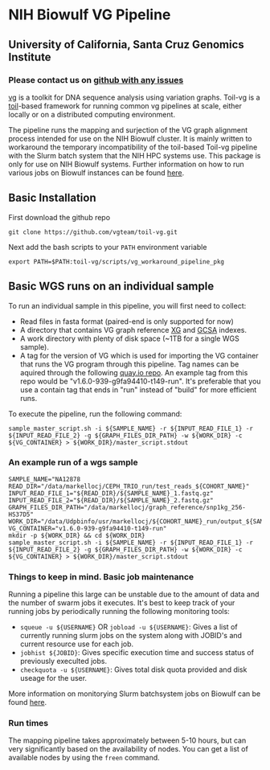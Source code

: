 # NIH Biowulf VG Pipeline
## University of California, Santa Cruz Genomics Institute
### Please contact us on [github with any issues](https://github.com/BD2KGenomics/toil-vg/issues/new)
[vg](https://github.com/vgteam/vg) is a toolkit for DNA sequence analysis using variation graphs.  Toil-vg is a [toil](https://github.com/BD2KGenomics/toil)-based framework for running common vg pipelines at scale, either locally or on a distributed computing environment.

The pipeline runs the mapping and surjection of the VG graph alignment process intended for use on the NIH Biowulf cluster. It is mainly written to workaround the temporary incompatibility of the toil-based Toil-vg pipeline with the Slurm batch system that the NIH HPC systems use.
This package is only for use on NIH Biowulf systems. Further information on how to run various jobs on Biowulf instances can be found [here](https://hpc.nih.gov/).

## Basic Installation

First download the github repo
    
    git clone https://github.com/vgteam/toil-vg.git
    
Next add the bash scripts to your `PATH` environment variable

    export PATH=$PATH:toil-vg/scripts/vg_workaround_pipeline_pkg
    
## Basic WGS runs on an individual sample

To run an individual sample in this pipeline, you will first need to collect:
- Read files in fasta format (paired-end is only supported for now)
- A directory that contains VG graph reference [XG](https://github.com/vgteam/vg/wiki/File-Formats#xg-xg-lightweight-graph--path-index) and [GCSA](https://github.com/vgteam/vg/wiki/File-Formats#gcsa-gcsa-generalized-compressed-suffix-array-index) indexes.
- A work directory with plenty of disk space (~1TB for a single WGS sample).
- A tag for the version of VG which is used for importing the VG container that runs the VG program through this pipeline. Tag names can be aquired through the following [quay.io repo](https://quay.io/repository/vgteam/vg?tag=latest&tab=tags). An example tag from this repo would be "v1.6.0-939-g9fa94410-t149-run". It's preferable that you use a contain tag that ends in "run" instead of "build" for more efficient runs. 

To execute the pipeline, run the following command:

    sample_master_script.sh -i ${SAMPLE_NAME} -r ${INPUT_READ_FILE_1} -r ${INPUT_READ_FILE_2} -g ${GRAPH_FILES_DIR_PATH} -w ${WORK_DIR} -c ${VG_CONTAINER} > ${WORK_DIR}/master_script.stdout
    
### An example run of a wgs sample
    
    SAMPLE_NAME="NA12878
    READ_DIR="/data/markellocj/CEPH_TRIO_run/test_reads_${COHORT_NAME}"
    INPUT_READ_FILE_1="${READ_DIR}/${SAMPLE_NAME}_1.fastq.gz"
    INPUT_READ_FILE_2="${READ_DIR}/${SAMPLE_NAME}_2.fastq.gz"
    GRAPH_FILES_DIR_PATH="/data/markellocj/graph_reference/snp1kg_256-HS37D5"
    WORK_DIR="/data/Udpbinfo/usr/markellocj/${COHORT_NAME}_run/output_${SAMPLE_NAME}_vg_t148"
    VG_CONTAINER="v1.6.0-939-g9fa94410-t149-run"
    mkdir -p ${WORK_DIR} && cd ${WORK_DIR}
    sample_master_script.sh -i ${SAMPLE_NAME} -r ${INPUT_READ_FILE_1} -r ${INPUT_READ_FILE_2} -g ${GRAPH_FILES_DIR_PATH} -w ${WORK_DIR} -c ${VG_CONTAINER} > ${WORK_DIR}/master_script.stdout
    
### Things to keep in mind. Basic job maintenance

Running a pipeline this large can be unstable due to the amount of data and the number of swarm jobs it executes. It's best to keep track of your running jobs by periodically running the following monitoring tools:
- `squeue -u ${USERNAME}` OR `jobload -u ${USERNAME}`: Gives a list of currently running slurm jobs on the system along with JOBID's and current resource use for each job.
- `jobhist ${JOBID}`: Gives specific execution time and success status of previously execulted jobs.
- `checkquota -u ${USERNAME}`: Gives total disk quota provided and disk useage for the user.

More information on monitorying Slurm batchsystem jobs on Biowulf can be found [here](https://hpc.nih.gov/docs/userguide.html#monitor).

### Run times

The mapping pipeline takes approximately between 5-10 hours, but can very significantly based on the availability of nodes. You can get a list of available nodes by using the `freen` command.


